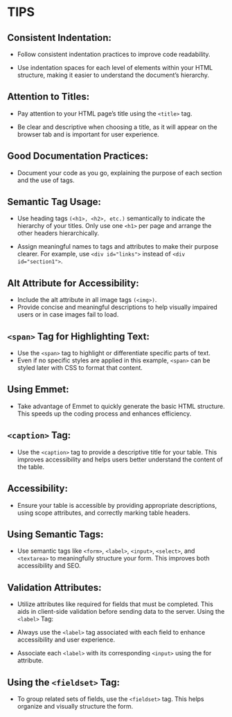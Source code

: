 # TIPS 

## Consistent Indentation:

- Follow consistent indentation practices to improve code readability.

- Use indentation spaces for each level of elements within your HTML structure, making it easier to understand the document’s hierarchy.

## Attention to Titles:

- Pay attention to your HTML page’s title using the `<title>` tag.

- Be clear and descriptive when choosing a title, as it will appear on the browser tab and is important for user experience.

## Good Documentation Practices:

- Document your code as you go, explaining the purpose of each section and the use of tags.

## Semantic Tag Usage:

- Use heading tags `(<h1>, <h2>, etc.)` semantically to indicate the hierarchy of your titles. Only use one `<h1>` per page and arrange the other headers hierarchically.

- Assign meaningful names to tags and attributes to make their purpose clearer. For example, use `<div id="links">` instead of `<div id="section1">`.

## Alt Attribute for Accessibility:

- Include the alt attribute in all image tags `(<img>)`. 
- Provide concise and meaningful descriptions to help visually impaired users or in case images fail to load.

## `<span>` Tag for Highlighting Text:

- Use the `<span>` tag to highlight or differentiate specific parts of text. 
- Even if no specific styles are applied in this example, `<span>` can be styled later with CSS to format that content.

## Using Emmet:

- Take advantage of Emmet to quickly generate the basic HTML structure. This speeds up the coding process and enhances efficiency.

## `<caption>` Tag:

- Use the `<caption>` tag to provide a descriptive title for your table. This improves accessibility and helps users better understand the content of the table.

## Accessibility:

- Ensure your table is accessible by providing appropriate descriptions, using scope attributes, and correctly marking table headers.

## Using Semantic Tags:

- Use semantic tags like `<form>`, `<label>`, `<input>`, `<select>`, and `<textarea>` to meaningfully structure your form. This improves both accessibility and SEO.

## Validation Attributes:

- Utilize attributes like required for fields that must be completed. This aids in client-side validation before sending data to the server.
Using the `<label>` Tag:

- Always use the `<label>` tag associated with each field to enhance accessibility and user experience. 
- Associate each `<label>` with its corresponding `<input>` using the for attribute.

## Using the `<fieldset>` Tag:

- To group related sets of fields, use the `<fieldset>` tag. This helps organize and visually structure the form.